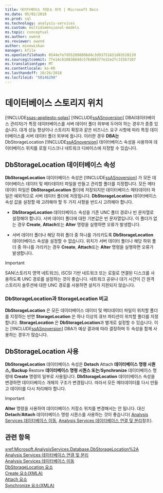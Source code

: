 ```yaml
---
title: 데이터베이스 저장소 위치 | Microsoft Docs
ms.date: 05/02/2018
ms.prod: sql
ms.technology: analysis-services
ms.custom: multidimensional-models
ms.topic: conceptual
ms.author: owend
ms.reviewer: owend
author: minewiskan
manager: kfile
ms.openlocfilehash: 0544e7e7d552098806d4c3d93751631d03520139
ms.sourcegitcommit: 7fe14c61083684dc576d88377e32e2fc315b7107
ms.translationtype: MT
ms.contentlocale: ko-KR
ms.lasthandoff: 10/26/2018
ms.locfileid: "50146298"
---
```

# <a name="database-storage-location"></a>데이터베이스 스토리지 위치
[!INCLUDE[ssas-appliesto-sqlas](../../includes/ssas-appliesto-sqlas.md)]
  [!INCLUDE[ssASnoversion](../../includes/ssasnoversion-md.md)] DBA(데이터베이스 관리자)가 특정 데이터베이스를 서버 데이터 폴더 외부에 두어야 하는 경우가 종종 있습니다. 대개 성능 향상이나 스토리지 확장과 같은 비즈니스 요구 사항에 따라 특정 데이터베이스를 서버 데이터 폴더 외부에 둡니다. 이러한 경우 **DBA는** DbStorageLocation [!INCLUDE[ssASnoversion](../../includes/ssasnoversion-md.md)] 데이터베이스 속성을 사용하여 데이터베이스 위치를 로컬 디스크나 네트워크 디바이스에 지정할 수 있습니다.  
  
## <a name="dbstoragelocation-database-property"></a>DbStorageLocation 데이터베이스 속성  
 **DbStorageLocation** 데이터베이스 속성은 [!INCLUDE[ssASnoversion](../../includes/ssasnoversion-md.md)] 가 모든 데이터베이스 데이터 및 메타데이터 파일을 만들고 관리할 폴더를 지정합니다. 모든 메타데이터 파일은 **DbStorageLocation** 폴더에 저장되지만 데이터베이스 메타데이터 파일은 예외적으로 서버 데이터 폴더에 저장됩니다. **DbStorageLocation** 데이터베이스 속성 값을 설정할 때 고려해야 할 두 가지 사항을 반드시 고려해야 합니다.  
  
-   **DbStorageLocation** 데이터베이스 속성을 기존 UNC 폴더 경로나 빈 문자열로 설정해야 합니다. 서버 데이터 폴더에 대한 기본값은 빈 문자열입니다. 이 폴더가 없는 경우 **Create**, **Attach**또는 **Alter** 명령을 실행하면 오류가 발생합니다.  
  
-   서버 데이터 폴더나 해당 하위 폴더 중 하나를 가리키도록 **DbStorageLocation** 데이터베이스 속성을 설정할 수 없습니다. 위치가 서버 데이터 폴더나 해당 하위 폴더 중 하나를 가리키는 경우 **Create**, **Attach**또는 **Alter** 명령을 실행하면 오류가 발생합니다.  
  
> [!IMPORTANT]  
>  SAN(스토리지 영역 네트워크), iSCSI 기반 네트워크 또는 로컬로 연결된 디스크를 사용하도록 UNC 경로를 설정하는 것이 좋습니다. 네트워크 공유나 대기 시간이 긴 원격 스토리지 솔루션에 대한 UNC 경로를 사용하면 설치가 지원되지 않습니다.  
  
### <a name="dbstoragelocation-compared-to-storagelocation"></a>DbStorageLocation과 StorageLocation 비교  
 **DbStorageLocation** 은 모든 데이터베이스 데이터 및 메타데이터 파일이 위치할 폴더를 지정하는 반면 **StorageLocation** 은 하나 이상의 큐브 파티션이 위치할 폴더를 지정합니다. **StorageLocation** 은 **DbStorageLocation**과 별개로 설정할 수 있습니다. 이는 [!INCLUDE[ssASnoversion](../../includes/ssasnoversion-md.md)] DBA가 예상 결과에 따라 결정하며 두 속성을 함께 사용하는 경우가 많습니다.  
  
## <a name="dbstoragelocation-usage"></a>DbStorageLocation 사용  
 **DbStorageLocation** 데이터베이스 속성은 **Detach** Attach **데이터베이스 명령 시퀀스,**/**Backup** Restore **데이터베이스 명령 시퀀스 또는**/**Synchronize** 데이터베이스 명령에 **Create** 명령의 일부로 사용됩니다. **DbStorageLocation** 데이터베이스 속성을 변경하면 데이터베이스 개체의 구조가 변경됩니다. 따라서 모든 메타데이터를 다시 만들고 데이터를 다시 처리해야 합니다.  
  
> [!IMPORTANT]  
>  **Alter** 명령을 사용하여 데이터베이스 저장소 위치를 변경해서는 안 됩니다. 대신 **Detach**/**Attach** 데이터베이스 명령 시퀀스를 사용하는 것이 좋습니다( [Analysis Services 데이터베이스 이동](../../analysis-services/multidimensional-models/move-an-analysis-services-database.md), [Analysis Services 데이터베이스 연결 및 분리](../../analysis-services/multidimensional-models/attach-and-detach-analysis-services-databases.md)참조).  
  
## <a name="see-also"></a>관련 항목  
 <xref:Microsoft.AnalysisServices.Database.DbStorageLocation%2A>   
 [Analysis Services 데이터베이스 연결 및 분리](../../analysis-services/multidimensional-models/attach-and-detach-analysis-services-databases.md)   
 [Analysis Services 데이터베이스 이동](../../analysis-services/multidimensional-models/move-an-analysis-services-database.md)   
 [DbStorageLocation 요소](https://docs.microsoft.com/bi-reference/xmla/xml-elements-properties/dbstoragelocation-element)   
 [Create 요소&#40;XMLA&#41;](https://docs.microsoft.com/bi-reference/xmla/xml-elements-commands/create-element-xmla)   
 [Attach 요소](https://docs.microsoft.com/bi-reference/xmla/xml-elements-commands/attach-element)   
 [Synchronize 요소&#40;XMLA&#41;](https://docs.microsoft.com/bi-reference/xmla/xml-elements-commands/synchronize-element-xmla)  
  
  
